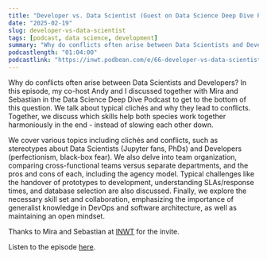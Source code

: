 ```yaml
---
title: "Developer vs. Data Scientist (Guest on Data Science Deep Dive Podcast)"
date: "2025-02-19"
slug: developer-vs-data-scientist
tags: [podcast, data science, development]
summary: "Why do conflicts often arise between Data Scientists and Developers? In this episode, my co-host Andy and I discussed together with Mira and Sebastian in the Data Science Deep Dive Podcast to get to the bottom of this question. We talk about typical clichés and why they lead to conflicts. Together, we discuss which skills help both species work together harmoniously in the end - instead of slowing each other down. Podcast is in German."
podcastlength: "01:04:00"
podcastlink: "https://inwt.podbean.com/e/66-developer-vs-data-scientist-mit-andy-grunwald-und-wolfgang-gassler/"
---
```


Why do conflicts often arise between Data Scientists and Developers? In this episode, my co-host Andy and I discussed together with Mira and Sebastian in the Data Science Deep Dive Podcast to get to the bottom of this question. We talk about typical clichés and why they lead to conflicts. Together, we discuss which skills help both species work together harmoniously in the end - instead of slowing each other down.

We cover various topics including clichés and conflicts, such as stereotypes about Data Scientists (Jupyter fans, PhDs) and Developers (perfectionism, black-box fear). We also delve into team organization, comparing cross-functional teams versus separate departments, and the pros and cons of each, including the agency model. Typical challenges like the handover of prototypes to development, understanding SLAs/response times, and database selection are also discussed. Finally, we explore the necessary skill set and collaboration, emphasizing the importance of generalist knowledge in DevOps and software architecture, as well as maintaining an open mindset.

Thanks to Mira and Sebastian at [INWT](https://www.inwt-statistics.de/) for the invite.

Listen to the episode [here](https://inwt.podbean.com/e/66-developer-vs-data-scientist-mit-andy-grunwald-und-wolfgang-gassler/).